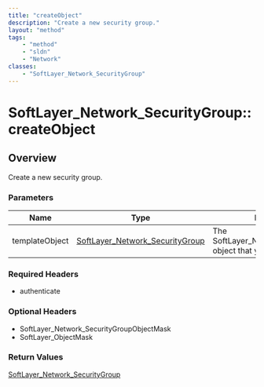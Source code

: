 ```yaml
---
title: "createObject"
description: "Create a new security group."
layout: "method"
tags:
    - "method"
    - "sldn"
    - "Network"
classes:
    - "SoftLayer_Network_SecurityGroup"
---
```

# SoftLayer_Network_SecurityGroup::createObject
## Overview 
Create a new security group.

### Parameters 
|Name | Type | Description |
| --- | --- | --- |
|templateObject| <a href='/reference/datatypes/SoftLayer_Network_SecurityGroup'>SoftLayer_Network_SecurityGroup </a>| The SoftLayer_Network_SecurityGroup object that you wish to create.|


### Required Headers
* authenticate

### Optional Headers
* SoftLayer_Network_SecurityGroupObjectMask
* SoftLayer_ObjectMask

### Return Values
<a href='/reference/datatypes/SoftLayer_Network_SecurityGroup'>SoftLayer_Network_SecurityGroup </a>
